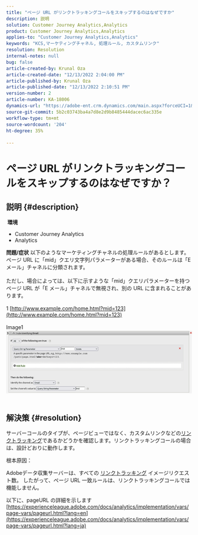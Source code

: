 ```yaml
---
title: "ページ URL がリンクトラッキングコールをスキップするのはなぜですか"
description: 説明
solution: Customer Journey Analytics,Analytics
product: Customer Journey Analytics,Analytics
applies-to: "Customer Journey Analytics,Analytics"
keywords: "KCS,マーケティングチャネル, 処理ルール, カスタムリンク"
resolution: Resolution
internal-notes: null
bug: false
article-created-by: Krunal Oza
article-created-date: "12/13/2022 2:04:00 PM"
article-published-by: Krunal Oza
article-published-date: "12/13/2022 2:10:51 PM"
version-number: 2
article-number: KA-18006
dynamics-url: "https://adobe-ent.crm.dynamics.com/main.aspx?forceUCI=1&pagetype=entityrecord&etn=knowledgearticle&id=9898eafb-ee7a-ed11-81ac-6045bd006b3d"
source-git-commit: 5b2c03743ba4a7d8e2d9b8485444dacec6ac335e
workflow-type: tm+mt
source-wordcount: '204'
ht-degree: 35%

---
```


# ページ URL がリンクトラッキングコールをスキップするのはなぜですか？

## 説明 {#description}

<b> 環境</b>
- Customer Journey Analytics
- Analytics



<b>問題/症状</b>
以下のようなマーケティングチャネルの処理ルールがあるとします。ページ URL に「mid」クエリ文字列パラメーターがある場合、そのルールは「E メール」チャネルに分類されます。
<br><br>ただし、場合によっては、以下に示すような「mid」クエリパラメーターを持つページ URL が「E メール」チャネルで無視され、別の URL に含まれることがあります。
<br> 
<br>1 [http://www.example.com/home.html?mid=123](http://www.example.com/home.html?mid=123)
<br> 
<br>Image1
<br>![](assets/___a098eafb-ee7a-ed11-81ac-6045bd006b3d___.png)
<br> <br>

## 解決策 {#resolution}




サーバーコールのタイプが、ページビューではなく、カスタムリンクなどの[リンクトラッキング](https://experienceleague.adobe.com/docs/analytics/implementation/vars/functions/tl-method.html?lang=ja)であるかどうかを確認します。リンクトラッキングコールの場合は、設計どおりに動作します。





根本原因：

Adobeデータ収集サーバーは、すべての [リンクトラッキング](https://experienceleague.adobe.com/docs/analytics/implementation/vars/functions/tl-method.html?lang=en) イメージリクエスト数。 したがって、ページ URL 一致ルールは、リンクトラッキングコールでは機能しません。

以下に、pageURL の詳細を示します [https://experienceleague.adobe.com/docs/analytics/implementation/vars/page-vars/pageurl.html?lang=en](https://experienceleague.adobe.com/docs/analytics/implementation/vars/page-vars/pageurl.html?lang=ja)
